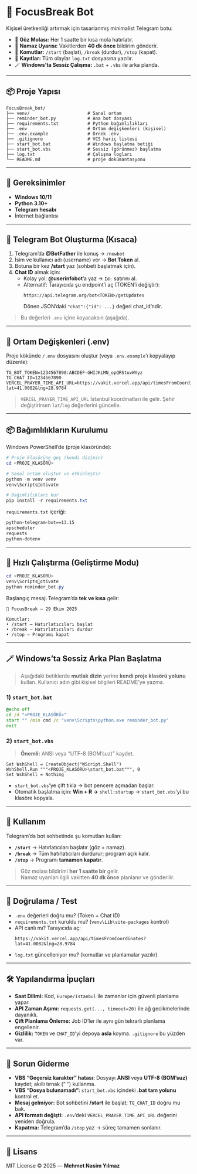 # 💠 FocusBreak Bot

Kişisel üretkenliği artırmak için tasarlanmış minimalist Telegram botu:
- 👀 **Göz Molası:** Her 1 saatte bir kısa mola hatırlatır.
- 🕌 **Namaz Uyarısı:** Vakitlerden **40 dk önce** bildirim gönderir.
- 💬 **Komutlar:** `/start` (başlat), `/break` (durdur), `/stop` (kapat).
- 💾 **Kayıtlar:** Tüm olaylar `log.txt` dosyasına yazılır.
- 🪄 **Windows’ta Sessiz Çalışma:** `.bat` + `.vbs` ile arka planda.

---

## 📦 Proje Yapısı

```
FocusBreak_bot/
├── venv/                      # Sanal ortam
├── reminder_bot.py            # Ana bot dosyası
├── requirements.txt           # Python bağımlılıkları
├── .env                       # Ortam değişkenleri (kişisel)
├── .env.example               # Örnek .env
├── .gitignore                 # VCS hariç listesi
├── start_bot.bat              # Windows başlatma betiği
├── start_bot.vbs              # Sessiz (görünmez) başlatma
├── log.txt                    # Çalışma logları
└── README.md                  # proje dokümantasyonu
```

---

## 🧰 Gereksinimler

- **Windows 10/11**
- **Python 3.10+**
- **Telegram hesabı**
- İnternet bağlantısı

---

## 🤖 Telegram Bot Oluşturma (Kısaca)

1. Telegram’da **@BotFather** ile konuş → `/newbot`
2. İsim ve kullanıcı adı (username) ver → **Bot Token** al.
3. Botuna bir kez **/start** yaz (sohbeti başlatmak için).
4. **Chat ID** almak için:
   - Kolay yol: **@userinfobot**’a yaz → `Id:` satırını al.
   - Alternatif: Tarayıcıda şu endpoint’i aç (TOKEN’i değiştir):
     ```
     https://api.telegram.org/bot<TOKEN>/getUpdates
     ```
     Dönen JSON’daki `"chat":{"id": ...}` değeri chat_id’ndir.

> Bu değerleri `.env` içine koyacaksın (aşağıda).

---

## 🔐 Ortam Değişkenleri (.env)

Proje kökünde `/.env` dosyasını oluştur (veya `.env.example`’ı kopyalayıp düzenle):

```env
TG_BOT_TOKEN=1234567890:ABCDEF-GHIJKLMN_opQRStuvWXyz
TG_CHAT_ID=1234567890
VERCEL_PRAYER_TIME_API_URL=https://vakit.vercel.app/api/timesFromCoordinates?lat=41.0082&lng=28.9784
```

> `VERCEL_PRAYER_TIME_API_URL` İstanbul koordinatları ile gelir. Şehir değiştirirsen `lat`/`lng` değerlerini güncelle.

---

## 📦 Bağımlılıkların Kurulumu

Windows PowerShell’de (proje klasöründe):

```powershell
# Proje klasörüne geç (kendi dizinin)
cd <PROJE_KLASÖRÜ>

# Sanal ortam oluştur ve etkinleştir
python -m venv venv
venv\Scriptsctivate

# Bağımlılıkları kur
pip install -r requirements.txt
```

`requirements.txt` içeriği:

```txt
python-telegram-bot==13.15
apscheduler
requests
python-dotenv
```

---

## 🚀 Hızlı Çalıştırma (Geliştirme Modu)

```powershell
cd <PROJE_KLASÖRÜ>
venv\Scriptsctivate
python reminder_bot.py
```

Başlangıç mesajı Telegram’da **tek ve kısa** gelir:

```
💠 FocusBreak — 29 Ekim 2025

Komutlar:
• /start — Hatırlatıcıları başlat
• /break — Hatırlatıcıları durdur
• /stop — Programı kapat
```

---

## 🪄 Windows’ta Sessiz Arka Plan Başlatma

> Aşağıdaki betiklerde **mutlak dizin** yerine **kendi proje klasörü yolunu** kullan. Kullanıcı adın gibi kişisel bilgileri README’ye yazma.

### 1) `start_bot.bat`

```bat
@echo off
cd /d "<PROJE_KLASÖRÜ>"
start "" /min cmd /c "venv\Scripts\python.exe reminder_bot.py"
exit
```

### 2) `start_bot.vbs`

> **Önemli:** ANSI veya “UTF-8 (BOM’suz)” kaydet.

```vbscript
Set WshShell = CreateObject("WScript.Shell")
WshShell.Run """<PROJE_KLASÖRÜ>\start_bot.bat""", 0
Set WshShell = Nothing
```

- `start_bot.vbs`’ye çift tıkla → bot pencere açmadan başlar.
- Otomatik başlatma için: **Win + R →** `shell:startup` → `start_bot.vbs`’yi bu klasöre kopyala.

---

## 🧭 Kullanım

Telegram’da bot sohbetinde şu komutları kullan:

- **`/start`** → Hatırlatıcıları başlatır (göz + namaz).
- **`/break`** → Tüm hatırlatıcıları durdurur; program açık kalır.
- **`/stop`** → Programı **tamamen kapatır**.

> Göz molası bildirimi **her 1 saatte bir** gelir.  
> Namaz uyarıları ilgili vakitten **40 dk önce** planlanır ve gönderilir.

---

## 🧪 Doğrulama / Test

- `.env` değerleri doğru mu? (Token + Chat ID)
- `requirements.txt` kuruldu mu? (`venv\Lib\site-packages` kontrol)
- API canlı mı? Tarayıcıda aç:
  ```
  https://vakit.vercel.app/api/timesFromCoordinates?lat=41.0082&lng=28.9784
  ```
- `log.txt` güncelleniyor mu? (komutlar ve planlamalar yazılır)

---

## 🛠 Yapılandırma İpuçları

- **Saat Dilimi:** Kod, `Europe/Istanbul` ile zamanlar için güvenli planlama yapar.
- **API Zaman Aşımı:** `requests.get(..., timeout=20)` ile ağ gecikmelerinde dayanıklı.
- **Çift Planlama Önleme:** Job ID’ler ile aynı gün tekrarlı planlama engellenir.
- **Gizlilik:** `TOKEN` ve `CHAT_ID`’yi depoya **asla** koyma. `.gitignore` bu yüzden var.

---

## 🧯 Sorun Giderme

- **VBS “Geçersiz karakter” hatası:** Dosyayı **ANSI** veya **UTF-8 (BOM’suz)** kaydet; akıllı tırnak (“ ”) kullanma.
- **VBS “Dosya bulunamadı”:** `start_bot.vbs` içindeki **.bat tam yolunu** kontrol et.
- **Mesaj gelmiyor:** Bot sohbetini **/start** ile başlat; `TG_CHAT_ID` doğru mu bak.
- **API formatı değişti:** `.env`’deki `VERCEL_PRAYER_TIME_API_URL` değerini yeniden doğrula.
- **Kapatma:** Telegram’da `/stop` yaz → süreç tamamen sonlanır.

---

## 📜 Lisans

MIT License © 2025 — **Mehmet Nasim Yılmaz**
